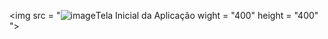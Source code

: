 <img  src = "![image](https://github.com/user-attachments/assets/87b282ee-7b70-4709-a20b-1befd6b74796)Tela Inicial da Aplicação wight = "400" height = "400" ">

